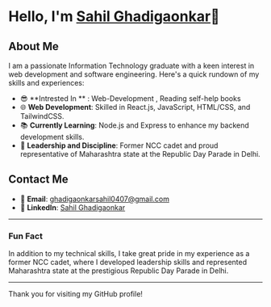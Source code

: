 # Hello, I'm [Sahil Ghadigaonkar](https://github.com/sahilghadi47)👋

## About Me

I am a passionate Information Technology graduate with a keen interest in web development and software engineering. Here's a quick rundown of my skills and experiences:
- 😎 **Intrested In ** : Web-Development , Reading self-help books
- 🌐 **Web Development**: Skilled in React.js, JavaScript, HTML/CSS, and TailwindCSS.
- 📚 **Currently Learning**: Node.js and Express to enhance my backend development skills.
- 🏅 **Leadership and Discipline**: Former NCC cadet and proud representative of Maharashtra state at the Republic Day Parade in Delhi.


## Contact Me

- 📧 **Email**: [ghadigaonkarsahil0407@gmail.com](mailto:ghadigaonkarsahil0407@gmail.com)
- 💼 **LinkedIn**: [Sahil Ghadigaonkar](https://www.linkedin.com/in/ghadigaonkarsahil47/)

---

### Fun Fact

In addition to my technical skills, I take great pride in my experience as a former NCC cadet, where I developed leadership skills and represented Maharashtra state at the prestigious Republic Day Parade in Delhi.

---

Thank you for visiting my GitHub profile!
